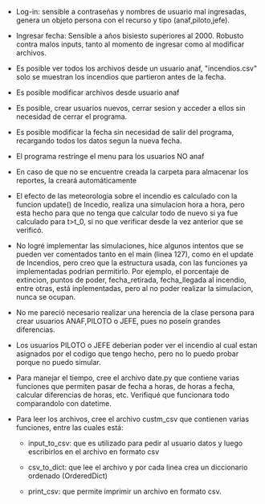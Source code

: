 + Log-in: sensible a contraseñas y nombres de usuario mal ingresadas, genera un objeto persona con el recurso y tipo (anaf,piloto,jefe).

+ Ingresar fecha: Sensible a años bisiesto superiores al 2000. Robusto contra malos inputs, tanto al momento de ingresar como al modificar archivos.

+ Es posible ver todos los archivos desde un usuario anaf, "incendios.csv" solo se muestran los incendios que partieron antes de la fecha.

+ Es posible modificar archivos desde usuario anaf

+ Es posible, crear usuarios nuevos, cerrar sesion y acceder a ellos sin necesidad de cerrar el programa.

+ Es posible modificar la fecha sin necesidad de salir del programa, recargando todos los datos segun la nueva fecha.

+ El programa restringe el menu para los usuarios NO anaf

+ En caso de que no se encuentre creada la carpeta para almacenar los reportes, la creará automáticamente

+ El efecto de las meteorologia sobre el incendio es calculado con la funcion update() de Incedio, realiza una simulacion hora a hora, pero esta hecho para que no tenga que calcular todo de nuevo si ya fue calculado para t>t_0, si no que verificar desde la vez anterior que se verificó.

+ No logré implementar las simulaciones, hice algunos intentos que se pueden ver comentados tanto en el main (linea 127), como en el update de Incendios, pero creo que la estructura usada, con las funciones ya implementadas podrian permitirlo. Por ejemplo, el porcentaje de extincion, puntos de poder, fecha_retirada, fecha_llegada al incendio, entre otras, está inplementadas, pero al no poder realizar la simulacion, nunca se ocupan.

+ No me pareció necesario realizar una herencia de la clase persona para crear usuarios ANAF,PILOTO o JEFE, pues no poseín grandes diferencias.

+ Los usuarios PILOTO o JEFE deberian poder ver el incendio al cual estan asignados por el codigo que tengo hecho, pero no lo puedo probar porque no puedo simular.

+ Para manejar el tiempo, cree el archivo date.py que contiene varias funciones que permiten pasar de fecha a horas, de horas a fecha, calcular diferencias de horas, etc. Verifiqué que funcionara todo comparandolo con datetime.

+ Para leer los archivos, cree el archivo custm_csv que contienen varias funciones, entre las cuales está:

   + input_to_csv: que es utilizado para pedir al usuario datos y luego escribirlos en el archivo en formato csv

   + csv_to_dict: que lee el archivo y por cada linea crea un diccionario ordenado (OrderedDict)

   + print_csv: que permite imprimir un archivo en formato csv.
